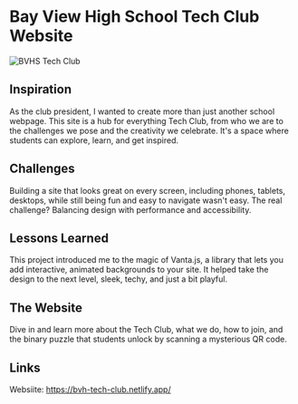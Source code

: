 # Bay View High School Tech Club Website

![BVHS Tech Club](https://github.com/user-attachments/assets/fc47ebca-e737-49eb-a7b1-5f770e5c4a3f)

## Inspiration

As the club president, I wanted to create more than just another school webpage. This site is a hub for everything Tech Club, from who we are to the challenges we pose and the creativity we celebrate. It's a space where students can explore, learn, and get inspired.

## Challenges

Building a site that looks great on every screen, including phones, tablets, desktops, while still being fun and easy to navigate wasn't easy. The real challenge? Balancing design with performance and accessibility.

## Lessons Learned

This project introduced me to the magic of Vanta.js, a library that lets you add interactive, animated backgrounds to your site. It helped take the design to the next level, sleek, techy, and just a bit playful.

## The Website

Dive in and learn more about the Tech Club, what we do, how to join, and the binary puzzle that students unlock by scanning a mysterious QR code.

## Links

Websiite: https://bvh-tech-club.netlify.app/
